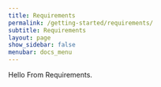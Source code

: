 ```yaml
---
title: Requirements
permalink: /getting-started/requirements/
subtitle: Requirements
layout: page
show_sidebar: false
menubar: docs_menu
---
```


Hello From Requirements.